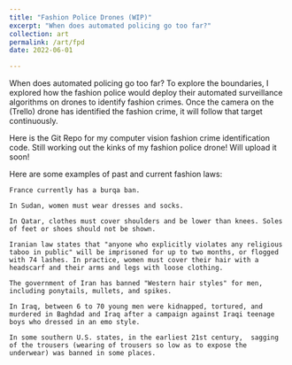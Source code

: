 ```yaml
---
title: "Fashion Police Drones (WIP)"
excerpt: "When does automated policing go too far?"
collection: art
permalink: /art/fpd
date: 2022-06-01

---
```


When does automated policing go too far? To explore the boundaries, I explored how the fashion police would deploy their automated surveillance algorithms on drones to identify fashion crimes. Once the camera on the (Trello) drone has identified the fashion crime, it will follow that target continuously.

Here is the Git Repo for my computer vision fashion crime identification code. Still working out the kinks of my fashion police drone! Will upload it soon!

Here are some examples of past and current fashion laws:

    France currently has a burqa ban.

    In Sudan, women must wear dresses and socks.

    In Qatar, clothes must cover shoulders and be lower than knees. Soles of feet or shoes should not be shown. 

    Iranian law states that "anyone who explicitly violates any religious taboo in public" will be imprisoned for up to two months, or flogged with 74 lashes. In practice, women must cover their hair with a headscarf and their arms and legs with loose clothing.

    The government of Iran has banned "Western hair styles" for men, including ponytails, mullets, and spikes.

    In Iraq, between 6 to 70 young men were kidnapped, tortured, and murdered in Baghdad and Iraq after a campaign against Iraqi teenage boys who dressed in an emo style. 

    In some southern U.S. states, in the earliest 21st century,  sagging of the trousers (wearing of trousers so low as to expose the underwear) was banned in some places.
